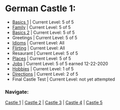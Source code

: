 # German Castle 1:
* [Basics 1](https://github.com/EO4wellness/T-I-L/blob/main/polyglot/aleman/Castle-1/welcome.md) | Current Level: 5 of 5<br>
* [Family](https://github.com/EO4wellness/T-I-L/blob/main/polyglot/aleman/Castle-1/Family.md) | Current Level: 5 of 5<br>
* [Basics 2](https://github.com/EO4wellness/T-I-L/blob/main/polyglot/aleman/Castle-1/welcome.md) | Current Level: 5 of 5<br>
* Greetings | Current Level: 5 of 5<br>
* [Idioms](https://github.com/EO4wellness/T-I-L/blob/main/polyglot/aleman/Castle-1/Idioms.md) | Current Level: All<br>
* [Flirting](https://github.com/EO4wellness/T-I-L/blob/main/polyglot/aleman/Castle-1/Flirting.md) | Current Level: All<br>
* Resaurant | Current Level: 5 of 5<br>
* [Places](https://github.com/EO4wellness/T-I-L/blob/main/polyglot/aleman/Castle-1/Places.md) | Current Level: 5 of 5<br>
* [Jobs](https://github.com/EO4wellness/T-I-L/blob/main/polyglot/aleman/Castle-1/Jobs.md) | Current Level: 5 of 5 earned 12-22-2020<br>
* [Hobbies](https://github.com/EO4wellness/T-I-L/blob/main/polyglot/aleman/Castle-1/Hobbies.md) | Current Level: 1 of 5<br>
* [Directions](https://github.com/EO4wellness/T-I-L/blob/main/polyglot/aleman/Castle-1/directions.md)  | Current Level: 2 of 5<br>
* Final Castle Test | Current Level: not yet attempted <br>

### Navigate: <br>
[Castle 1](https://github.com/EO4wellness/T-I-L/blob/main/polyglot/aleman/Castle-1/README.md)  | [Castle 2](https://github.com/EO4wellness/T-I-L/blob/main/polyglot/aleman/Castle-2/README.md)  | [Castle 3](https://github.com/EO4wellness/T-I-L/blob/main/polyglot/aleman/Castle-3/README.md)   | [Castle 4](https://github.com/EO4wellness/T-I-L/blob/main/polyglot/aleman/Castle-4/README.md)  | [Castle 5](https://github.com/EO4wellness/T-I-L/blob/main/polyglot/aleman/Castle-5/README.md) 

